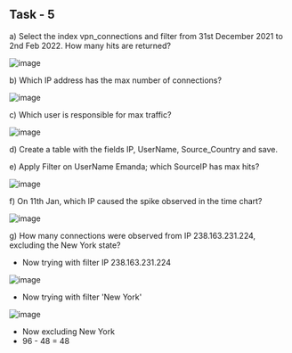 ## Task - 5

a) Select the index vpn_connections and filter from 31st December 2021 to 2nd Feb 2022. How many hits are returned? 

  ![image](https://github.com/Akhilkj123/Cyber-Security/assets/65653010/f1e8e64e-9012-45af-9095-9e9d7b532ad1)

b) Which IP address has the max number of connections?

![image](https://github.com/Akhilkj123/Cyber-Security/assets/65653010/b48d3890-01a7-41b5-86c7-f42c1ac88fcb)

c) Which user is responsible for max traffic?

![image](https://github.com/Akhilkj123/Cyber-Security/assets/65653010/120fd16f-268d-464b-93f3-68ab94918ba8)

d) Create a table with the fields IP, UserName, Source_Country and save.

e) Apply Filter on UserName Emanda; which SourceIP has max hits?

![image](https://github.com/Akhilkj123/Cyber-Security/assets/65653010/8f68a2a4-10f8-437a-a58e-0ffd4e12d6ad)

f) On 11th Jan, which IP caused the spike observed in the time chart?

![image](https://github.com/Akhilkj123/Cyber-Security/assets/65653010/39d0dad9-dc7f-4538-b7a2-3b9e491c5c0f)

g) How many connections were observed from IP 238.163.231.224, excluding the New York state?

- Now trying with filter IP 238.163.231.224

![image](https://github.com/Akhilkj123/Cyber-Security/assets/65653010/6bfbd15d-cb27-4744-a26a-74b993bce4cd)

- Now trying with filter 'New York'

![image](https://github.com/Akhilkj123/Cyber-Security/assets/65653010/9bc084ff-a6e5-4f13-a612-f0abca34e6a5)

- Now excluding New York
- 96 - 48 = 48
 





